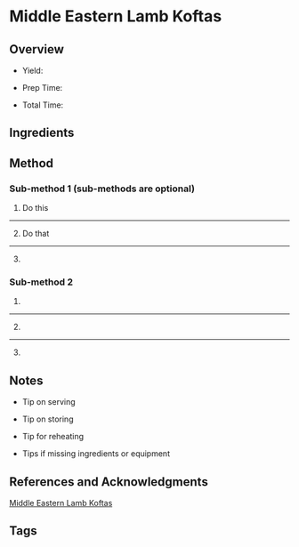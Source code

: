 # Middle Eastern Lamb Koftas

## Overview

- Yield:

- Prep Time:

- Total Time:

## Ingredients



## Method

### Sub-method 1 (sub-methods are optional)

1. Do this
---
2. Do that
---
3.

### Sub-method 2

1.
---
2.
---
3.

## Notes

- Tip on serving

- Tip on storing

- Tip for reheating

- Tips if missing ingredients or equipment

## References and Acknowledgments

[Middle Eastern Lamb Koftas](https://www.reddit.com/r/GifRecipes/comments/d7axcy/middle_eastern_lamb_koftas/)

## Tags


